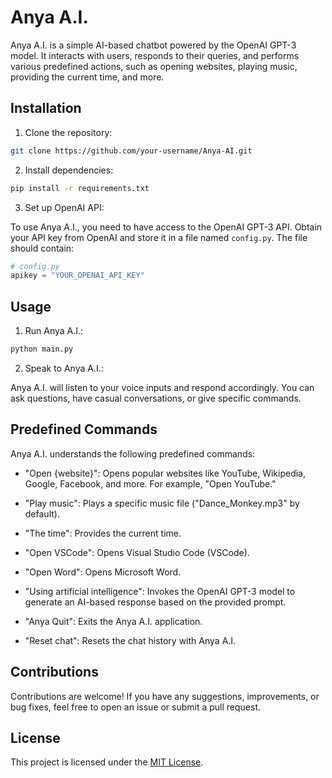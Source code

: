 # Anya A.I.

Anya A.I. is a simple AI-based chatbot powered by the OpenAI GPT-3 model. It interacts with users, responds to their queries, and performs various predefined actions, such as opening websites, playing music, providing the current time, and more.

## Installation

1. Clone the repository:

```bash
git clone https://github.com/your-username/Anya-AI.git
```

2. Install dependencies:

```bash
pip install -r requirements.txt
```

3. Set up OpenAI API:

To use Anya A.I., you need to have access to the OpenAI GPT-3 API. Obtain your API key from OpenAI and store it in a file named `config.py`. The file should contain:

```python
# config.py
apikey = "YOUR_OPENAI_API_KEY"
```

## Usage

1. Run Anya A.I.:

```bash
python main.py
```

2. Speak to Anya A.I.:

Anya A.I. will listen to your voice inputs and respond accordingly. You can ask questions, have casual conversations, or give specific commands.

## Predefined Commands

Anya A.I. understands the following predefined commands:

- "Open {website}": Opens popular websites like YouTube, Wikipedia, Google, Facebook, and more. For example, "Open YouTube."

- "Play music": Plays a specific music file ("Dance_Monkey.mp3" by default).

- "The time": Provides the current time.

- "Open VSCode": Opens Visual Studio Code (VSCode).

- "Open Word": Opens Microsoft Word.

- "Using artificial intelligence": Invokes the OpenAI GPT-3 model to generate an AI-based response based on the provided prompt.

- "Anya Quit": Exits the Anya A.I. application.

- "Reset chat": Resets the chat history with Anya A.I.

## Contributions

Contributions are welcome! If you have any suggestions, improvements, or bug fixes, feel free to open an issue or submit a pull request.

## License

This project is licensed under the [MIT License](LICENSE).
